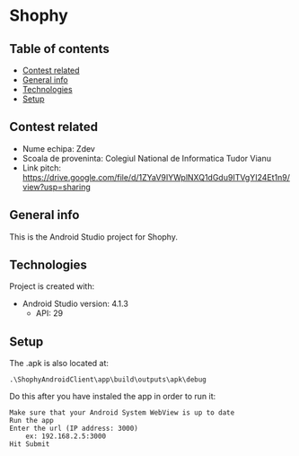 # Shophy
## Table of contents
* [Contest related](#contest-info)
* [General info](#general-info)
* [Technologies](#technologies)
* [Setup](#setup)

## Contest related
* Nume echipa: Zdev
* Scoala de proveninta: Colegiul National de Informatica Tudor Vianu
* Link pitch: https://drive.google.com/file/d/1ZYaV9IYWplNXQ1dGdu9ITVgYI24Et1n9/view?usp=sharing

## General info
This is the Android Studio project for Shophy.
	
## Technologies
Project is created with:
* Android Studio version: 4.1.3
    * API: 29

	
## Setup
The .apk is also located at:
```
.\ShophyAndroidClient\app\build\outputs\apk\debug
```
Do this after you have instaled the app in order to run it:

```
Make sure that your Android System WebView is up to date
Run the app
Enter the url (IP address: 3000)
    ex: 192.168.2.5:3000
Hit Submit
```
